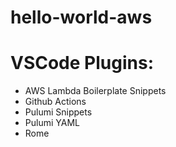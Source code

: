 # hello-world-aws

# VSCode Plugins:

- AWS Lambda Boilerplate Snippets
- Github Actions
- Pulumi Snippets
- Pulumi YAML
- Rome